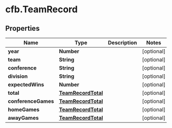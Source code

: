 # cfb.TeamRecord

## Properties
Name | Type | Description | Notes
------------ | ------------- | ------------- | -------------
**year** | **Number** |  | [optional] 
**team** | **String** |  | [optional] 
**conference** | **String** |  | [optional] 
**division** | **String** |  | [optional] 
**expectedWins** | **Number** |  | [optional] 
**total** | [**TeamRecordTotal**](TeamRecordTotal.md) |  | [optional] 
**conferenceGames** | [**TeamRecordTotal**](TeamRecordTotal.md) |  | [optional] 
**homeGames** | [**TeamRecordTotal**](TeamRecordTotal.md) |  | [optional] 
**awayGames** | [**TeamRecordTotal**](TeamRecordTotal.md) |  | [optional] 


